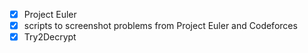 - [X] Project Euler
- [X] scripts to screenshot problems from Project Euler and Codeforces
- [X] Try2Decrypt
